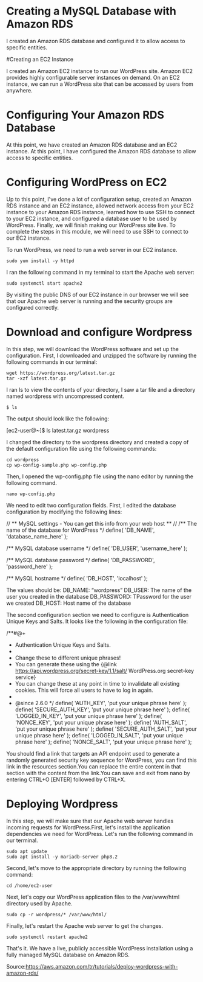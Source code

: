 # Creating a MySQL Database with Amazon RDS

I created an Amazon RDS database and configured it to allow access to specific entities.

#Creating an EC2 Instance


I created an Amazon EC2 instance to run our WordPress site. Amazon EC2 provides highly configurable server instances on demand. On an EC2 instance, we can run a WordPress site that can be accessed by users from anywhere.

# Configuring Your Amazon RDS Database

At this point, we have created an Amazon RDS database and an EC2 instance. At this point, I have configured the Amazon RDS database to allow access to specific entities.

# Configuring WordPress on EC2

Up to this point, I've done a lot of configuration setup, created an Amazon RDS instance and an EC2 instance, allowed network access from your EC2 instance to your Amazon RDS instance, learned how to use SSH to connect to your EC2 instance, and configured a database user to be used by WordPress. Finally, we will finish making our WordPress site live. To complete the steps in this module, we will need to use SSH to connect to our EC2 instance.

To run WordPress, we need to run a web server in our EC2 instance. 
```
sudo yum install -y httpd
```
I ran the following command in my terminal to start the Apache web server:


```
sudo systemctl start apache2
```
By visiting the public DNS of our EC2 instance in our browser we will see that our Apache web server is running and the security groups are configured correctly.

# Download and configure Wordpress

In this step, we will download the WordPress software and set up the configuration. First, I downloaded and unzipped the software by running the following commands in our terminal:

```
wget https://wordpress.org/latest.tar.gz
tar -xzf latest.tar.gz
```

I ran ls to view the contents of your directory, I saw a tar file and a directory named wordpress with uncompressed content.

```
$ ls
```

The output should look like the following:

[ec2-user@~]$ ls
latest.tar.gz wordpress

I changed the directory to the wordpress directory and created a copy of the default configuration file using the following commands:
```
cd wordpress
cp wp-config-sample.php wp-config.php
```
Then, I opened the wp-config.php file using the nano editor by running the following command.
```
nano wp-config.php
```
We need to edit two configuration fields.
First, I edited the database configuration by modifying the following lines:

// ** MySQL settings - You can get this info from your web host ** //
/** The name of the database for WordPress */
define( 'DB_NAME', 'database_name_here' );

/** MySQL database username */
define( 'DB_USER', 'username_here' );

/** MySQL database password */
define( 'DB_PASSWORD', 'password_here' );

/** MySQL hostname */
define( 'DB_HOST', 'localhost' );

The values should be:
DB_NAME: “wordpress”
DB_USER: The name of the user you created in the database
DB_PASSWORD: TPassword for the user we created
DB_HOST: Host name of the database


The second configuration section we need to configure is Authentication Unique Keys and Salts. It looks like the following in the configuration file:



/**#@+
 * Authentication Unique Keys and Salts.
 *
 * Change these to different unique phrases!
 * You can generate these using the {@link https://api.wordpress.org/secret-key/1.1/salt/ WordPress.org secret-key service}
 * You can change these at any point in time to invalidate all existing cookies. This will force all users to have to log in again.
 *
 * @since 2.6.0
 */
define( 'AUTH_KEY',         'put your unique phrase here' );
define( 'SECURE_AUTH_KEY',  'put your unique phrase here' );
define( 'LOGGED_IN_KEY',    'put your unique phrase here' );
define( 'NONCE_KEY',        'put your unique phrase here' );
define( 'AUTH_SALT',        'put your unique phrase here' );
define( 'SECURE_AUTH_SALT', 'put your unique phrase here' );
define( 'LOGGED_IN_SALT',   'put your unique phrase here' );
define( 'NONCE_SALT',       'put your unique phrase here' );


You should find a link that targets an API endpoint used to generate a randomly generated security key sequence for WordPress, you can find this link in the resources section.You can replace the entire content in that section with the content from the link.You can save and exit from nano by entering CTRL+O [ENTER] followed by CTRL+X.

# Deploying Wordpress

In this step, we will make sure that our Apache web server handles incoming requests for WordPress.First, let's install the application dependencies we need for WordPress. Let's run the following command in our terminal.
```
sudo apt update
sudo apt install -y mariadb-server php8.2
```
Second, let's move to the appropriate directory by running the following command:
```
cd /home/ec2-user
```
Next, let's copy our WordPress application files to the /var/www/html directory used by Apache.
```
sudo cp -r wordpress/* /var/www/html/
```
Finally, let's restart the Apache web server to get the changes.
```
sudo systemctl restart apache2
```
That's it. We have a live, publicly accessible WordPress installation using a fully managed MySQL database on Amazon RDS.


Source:https://aws.amazon.com/tr/tutorials/deploy-wordpress-with-amazon-rds/
